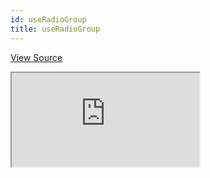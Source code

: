 ```yaml
---
id: useRadioGroup
title: useRadioGroup
---
```


[View Source](https://github.com/pankod/refine/tree/master/examples/field/useRadioGroup)

<iframe src="https://codesandbox.io/embed/refine-use-radio-group-example-3wtb3?autoresize=1&fontsize=14&theme=dark&view=preview"
    style={{width: "100%", height:"80vh", border: "0px", borderRadius: "8px", overflow:"hidden"}}
    title="refine-use-radio-group-example"
    allow="accelerometer; ambient-light-sensor; camera; encrypted-media; geolocation; gyroscope; hid; microphone; midi; payment; usb; vr; xr-spatial-tracking"
    sandbox="allow-forms allow-modals allow-popups allow-presentation allow-same-origin allow-scripts"
></iframe>